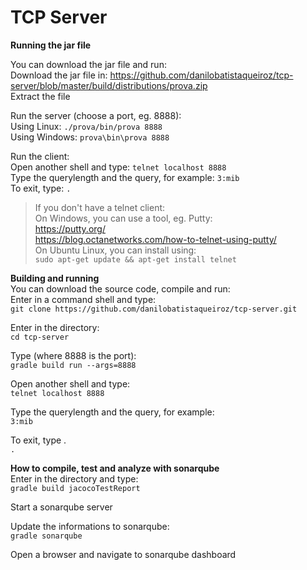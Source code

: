 # TCP Server

**Running the jar file**  

You can download the jar file and run:  
Download the jar file in: https://github.com/danilobatistaqueiroz/tcp-server/blob/master/build/distributions/prova.zip   
Extract the file   

Run the server (choose a port, eg. 8888):  
Using Linux:  `./prova/bin/prova 8888`   
Using Windows:  `prova\bin\prova 8888`   

Run the client:  
Open another shell and type: `telnet localhost 8888`  
Type the querylength and the query, for example: `3:mib`  
To exit, type: `.`  

> If you don't have a telnet client:   
> On Windows, you can use a tool, eg. Putty:  
> https://putty.org/  
> https://blog.octanetworks.com/how-to-telnet-using-putty/  
> On Ubuntu Linux, you can install using:  
> `sudo apt-get update && apt-get install telnet` 


**Building and running**  
You can download the source code, compile and run:  
Enter in a command shell and type:  
`git clone https://github.com/danilobatistaqueiroz/tcp-server.git`  

Enter in the directory:  
`cd tcp-server`  

Type (where 8888 is the port):  
`gradle build run --args=8888`  

Open another shell and type:  
`telnet localhost 8888`  

Type the querylength and the query, for example:  
`3:mib`  

To exit, type .  
`.`  

**How to compile, test and analyze with sonarqube**  
Enter in the directory and type:  
`gradle build jacocoTestReport` 

Start a sonarqube server  

Update the informations to sonarqube:  
`gradle sonarqube` 

Open a browser and navigate to sonarqube dashboard